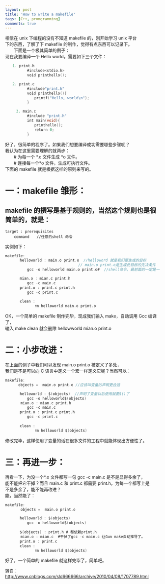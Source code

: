 ```yaml
---
layout: post
title: 'How to write a makefile'
tags: [C++, promgramming]
comments: true
---
```


相信在 unix 下编程的没有不知道 makefile 的，刚开始学习 unix 平台  
下的东西，了解了下 makefile 的制作，觉得有点东西可以记录下。  
　　下面是一个极其简单的例子：  
现在我要编译一个 Hello world，需要如下三个文件：

```c
　　1. print.h
　　　　　　#include<stdio.h>
　　　　　　void printhello();

　　2. print.c
　　　　　　#include"print.h"
　　　　　　void printhello(){
　　　　　　　　printf("Hello, world\n");
　　　　　　}

　　　3. main.c
　　　　　　#include "print.h"
　　　　　　int main(void){
　　　　　　　　printhello();
　　　　　　　　return 0;
　　　　　　}
```

好了，很简单的程序了。如果我们想要编译成功需要哪些步骤呢？  
我认为在这里需要理解的就两步：  
　　# 为每一个 *.c 文件生成 *o 文件。  
　　# 连接每一个\*o 文件，生成可执行文件。  
下面的 makefile 就是根据这样的原则来写的。

# 一：makefile 雏形：

## makefile 的撰写是基于规则的，当然这个规则也是很简单的，就是：

    target : prerequisites
        command　　//任意的shell 命令

实例如下：

```c
makefile:
　　　　helloworld : main.o print.o  //helloword 就是我们要生成的目标
　　　　　　　　　　　　　　　　　     // main.o print.o是生成此目标的先决条件
　　　　　　gcc -o helloworld main.o print.o#  //shell命令，最前面的一定是一个tab键

　　　　mian.o : mian.c print.h
　　　　　　gcc -c main.c
　　　　print.o : print.c print.h
　　　　　　gcc -c print.c
　　　　
　　　　clean :　　　　　　　　　　
　　　　　　　　rm helloworld main.o print.o
```

OK，一个简单的 makefile 制作完毕，现成我们输入 make，自动调用 Gcc 编译了，  
输入 make clean 就会删除 hellowworld mian.o print.o

# 二：小步改进：

在上面的例子中我们可以发现 main.o print.o 被定义了多处，  
我们是不是可以向 C 语言中定义一个宏一样定义它呢？当然可以：

```c
makefile:
　　　 objects =  main.o print.o //应该叫变量的声明更合适

　　　　helloworld : $(objects)  //声明了变量以后使用就要$()了
　　　　　　gcc -o helloworld$(objects)
　　　  mian.o : mian.c print.h
　　　　　　gcc -c main.c
　　　　print.o : print.c print.h
　　　　　　gcc -c print.c
　　　　
　　　　clean :　　　　　　　　　　
　　　　　　　　rm helloworld $(objects)
```

修改完毕，这样使用了变量的话在很多文件的工程中就能体现出方便性了。

# 三：再进一步：

再看一下，为没一个\*.o 文件都写一句 gcc -c main.c 是不是显得多余了，  
能不能把它干掉？而且 main.c 和 print.c 都需要 print.h，为每一个都写上是  
不是多余了，能不能再改进？  
能，当然能了：

```c
makefile:
　　　  objects =  main.o print.o

　　　　helloworld : $(objects)
　　　　　　gcc -o helloworld$(objects)
　　　　
　　　　$(objects) : print.h # 都依赖print.h
　　　  mian.o : mian.c  #干掉了gcc -c main.c 让Gun make自动推导了。
　　　　print.o : print.c 　　　　
　　　　clean :　　　　　　　　　　
　　　　　　　　rm helloworld $(objects)
```

好了，一个简单的 makefile 就这样完毕了，简单吧。

转自：http://www.cnblogs.com/sld666666/archive/2010/04/08/1707789.html
